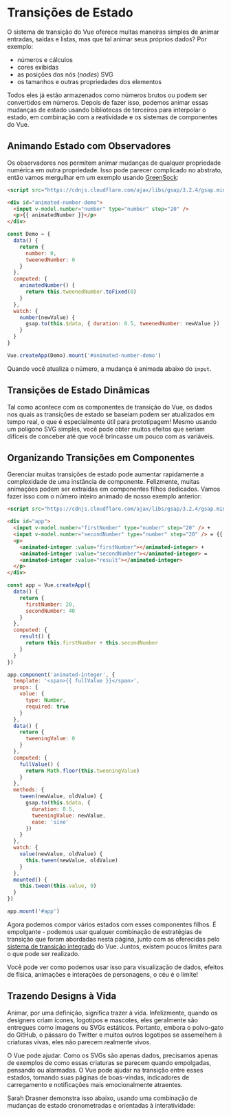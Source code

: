 # Transições de Estado

O sistema de transição do Vue oferece muitas maneiras simples de animar entradas, saídas e listas, mas que tal animar seus próprios dados? Por exemplo:

- números e cálculos
- cores exibidas
- as posições dos nós (*nodes*) SVG
- os tamanhos e outras propriedades dos elementos

Todos eles já estão armazenados como números brutos ou podem ser convertidos em números. Depois de fazer isso, podemos animar essas mudanças de estado usando bibliotecas de terceiros para interpolar o estado, em combinação com a reatividade e os sistemas de componentes do Vue.

## Animando Estado com Observadores

Os observadores nos permitem animar mudanças de qualquer propriedade numérica em outra propriedade. Isso pode parecer complicado no abstrato, então vamos mergulhar em um exemplo usando [GreenSock](https://greensock.com/):

```html
<script src="https://cdnjs.cloudflare.com/ajax/libs/gsap/3.2.4/gsap.min.js"></script>

<div id="animated-number-demo">
  <input v-model.number="number" type="number" step="20" />
  <p>{{ animatedNumber }}</p>
</div>
```

```js
const Demo = {
  data() {
    return {
      number: 0,
      tweenedNumber: 0
    }
  },
  computed: {
    animatedNumber() {
      return this.tweenedNumber.toFixed(0)
    }
  },
  watch: {
    number(newValue) {
      gsap.to(this.$data, { duration: 0.5, tweenedNumber: newValue })
    }
  }
}

Vue.createApp(Demo).mount('#animated-number-demo')
```

<common-codepen-snippet title="Transição de Estado 1" slug="22903bc3b53eb5b7817378ecb985ce96" tab="js,result" :editable="false" :preview="false" />

Quando você atualiza o número, a mudança é animada abaixo do `input`.

## Transições de Estado Dinâmicas

Tal como acontece com os componentes de transição do Vue, os dados nos quais as transições de estado se baseiam podem ser atualizados em tempo real, o que é especialmente útil para prototipagem! Mesmo usando um polígono SVG simples, você pode obter muitos efeitos que seriam difíceis de conceber até que você brincasse um pouco com as variáveis.

<common-codepen-snippet title="Atualizando SVG" slug="a8e00648d4df6baa1b19fb6c31c8d17e" :height="500" tab="js,result" :editable="false" />

## Organizando Transições em Componentes

Gerenciar muitas transições de estado pode aumentar rapidamente a complexidade de uma instância de componente. Felizmente, muitas animações podem ser extraídas em componentes filhos dedicados. Vamos fazer isso com o número inteiro animado de nosso exemplo anterior:

```html
<script src="https://cdnjs.cloudflare.com/ajax/libs/gsap/3.2.4/gsap.min.js"></script>

<div id="app">
  <input v-model.number="firstNumber" type="number" step="20" /> +
  <input v-model.number="secondNumber" type="number" step="20" /> = {{ result }}
  <p>
    <animated-integer :value="firstNumber"></animated-integer> +
    <animated-integer :value="secondNumber"></animated-integer> =
    <animated-integer :value="result"></animated-integer>
  </p>
</div>
```

```js
const app = Vue.createApp({
  data() {
    return {
      firstNumber: 20,
      secondNumber: 40
    }
  },
  computed: {
    result() {
      return this.firstNumber + this.secondNumber
    }
  }
})

app.component('animated-integer', {
  template: '<span>{{ fullValue }}</span>',
  props: {
    value: {
      type: Number,
      required: true
    }
  },
  data() {
    return {
      tweeningValue: 0
    }
  },
  computed: {
    fullValue() {
      return Math.floor(this.tweeningValue)
    }
  },
  methods: {
    tween(newValue, oldValue) {
      gsap.to(this.$data, {
        duration: 0.5,
        tweeningValue: newValue,
        ease: 'sine'
      })
    }
  },
  watch: {
    value(newValue, oldValue) {
      this.tween(newValue, oldValue)
    }
  },
  mounted() {
    this.tween(this.value, 0)
  }
})

app.mount('#app')
```

<common-codepen-snippet title="Componentes de Transição de Estado" slug="e9ef8ac7e32e0d0337e03d20949b4d17" tab="js,result" :editable="false" />

Agora podemos compor vários estados com esses componentes filhos. É empolgante - podemos usar qualquer combinação de estratégias de transição que foram abordadas nesta página, junto com as oferecidas pelo [sistema de transição integrado](transitions-enterleave.html) do Vue. Juntos, existem poucos limites para o que pode ser realizado.

Você pode ver como podemos usar isso para visualização de dados, efeitos de física, animações e interações de personagens, o céu é o limite!

## Trazendo Designs à Vida

Animar, por uma definição, significa trazer à vida. Infelizmente, quando os designers criam ícones, logotipos e mascotes, eles geralmente são entregues como imagens ou SVGs estáticos. Portanto, embora o polvo-gato do GitHub, o pássaro do Twitter e muitos outros logotipos se assemelhem à criaturas vivas, eles não parecem realmente vivos.

O Vue pode ajudar. Como os SVGs são apenas dados, precisamos apenas de exemplos de como essas criaturas se parecem quando empolgadas, pensando ou alarmadas. O Vue pode ajudar na transição entre esses estados, tornando suas páginas de boas-vindas, indicadores de carregamento e notificações mais emocionalmente atraentes.

Sarah Drasner demonstra isso abaixo, usando uma combinação de mudanças de estado cronometradas e orientadas à interatividade:

<common-codepen-snippet title="Wall-E controlado via Vue" slug="YZBGNp" :height="400" :team="false" user="sdras" name="Sarah Drasner" :editable="false" :preview="false" version="2" theme="light" />
